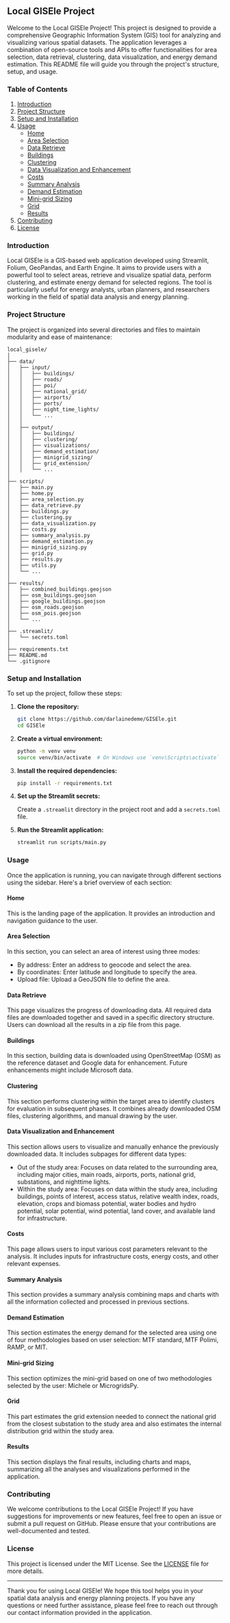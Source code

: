 ## Local GISEle Project

Welcome to the Local GISEle Project! This project is designed to provide a comprehensive Geographic Information System (GIS) tool for analyzing and visualizing various spatial datasets. The application leverages a combination of open-source tools and APIs to offer functionalities for area selection, data retrieval, clustering, data visualization, and energy demand estimation. This README file will guide you through the project's structure, setup, and usage.

### Table of Contents

1. [Introduction](#introduction)
2. [Project Structure](#project-structure)
3. [Setup and Installation](#setup-and-installation)
4. [Usage](#usage)
    - [Home](#home)
    - [Area Selection](#area-selection)
    - [Data Retrieve](#data-retrieve)
    - [Buildings](#buildings)
    - [Clustering](#clustering)
    - [Data Visualization and Enhancement](#data-visualization-and-enhancement)
    - [Costs](#costs)
    - [Summary Analysis](#summary-analysis)
    - [Demand Estimation](#demand-estimation)
    - [Mini-grid Sizing](#mini-grid-sizing)
    - [Grid](#grid)
    - [Results](#results)
5. [Contributing](#contributing)
6. [License](#license)

### Introduction

Local GISEle is a GIS-based web application developed using Streamlit, Folium, GeoPandas, and Earth Engine. It aims to provide users with a powerful tool to select areas, retrieve and visualize spatial data, perform clustering, and estimate energy demand for selected regions. The tool is particularly useful for energy analysts, urban planners, and researchers working in the field of spatial data analysis and energy planning.

### Project Structure

The project is organized into several directories and files to maintain modularity and ease of maintenance:

```
local_gisele/
│
├── data/
│   ├── input/
│   │   ├── buildings/
│   │   ├── roads/
│   │   ├── poi/
│   │   ├── national_grid/
│   │   ├── airports/
│   │   ├── ports/
│   │   ├── night_time_lights/
│   │   └── ...
│   │
│   ├── output/
│   │   ├── buildings/
│   │   ├── clustering/
│   │   ├── visualizations/
│   │   ├── demand_estimation/
│   │   ├── minigrid_sizing/
│   │   ├── grid_extension/
│   │   └── ...
│
├── scripts/
│   ├── main.py
│   ├── home.py
│   ├── area_selection.py
│   ├── data_retrieve.py
│   ├── buildings.py
│   ├── clustering.py
│   ├── data_visualization.py
│   ├── costs.py
│   ├── summary_analysis.py
│   ├── demand_estimation.py
│   ├── minigrid_sizing.py
│   ├── grid.py
│   ├── results.py
│   ├── utils.py
│   └── ...
│
├── results/
│   ├── combined_buildings.geojson
│   ├── osm_buildings.geojson
│   ├── google_buildings.geojson
│   ├── osm_roads.geojson
│   ├── osm_pois.geojson
│   └── ...
│
├── .streamlit/
│   └── secrets.toml
│
├── requirements.txt
├── README.md
└── .gitignore
```

### Setup and Installation

To set up the project, follow these steps:

1. **Clone the repository:**

   ```bash
   git clone https://github.com/darlainedeme/GISEle.git
   cd GISEle
   ```

2. **Create a virtual environment:**

   ```bash
   python -m venv venv
   source venv/bin/activate  # On Windows use `venv\Scripts\activate`
   ```

3. **Install the required dependencies:**

   ```bash
   pip install -r requirements.txt
   ```

4. **Set up the Streamlit secrets:**

   Create a `.streamlit` directory in the project root and add a `secrets.toml` file.

5. **Run the Streamlit application:**

   ```bash
   streamlit run scripts/main.py
   ```

### Usage

Once the application is running, you can navigate through different sections using the sidebar. Here's a brief overview of each section:

#### Home

This is the landing page of the application. It provides an introduction and navigation guidance to the user.

#### Area Selection

In this section, you can select an area of interest using three modes:
- By address: Enter an address to geocode and select the area.
- By coordinates: Enter latitude and longitude to specify the area.
- Upload file: Upload a GeoJSON file to define the area.

#### Data Retrieve

This page visualizes the progress of downloading data. All required data files are downloaded together and saved in a specific directory structure. Users can download all the results in a zip file from this page.

#### Buildings

In this section, building data is downloaded using OpenStreetMap (OSM) as the reference dataset and Google data for enhancement. Future enhancements might include Microsoft data.

#### Clustering

This section performs clustering within the target area to identify clusters for evaluation in subsequent phases. It combines already downloaded OSM files, clustering algorithms, and manual drawing by the user.

#### Data Visualization and Enhancement

This section allows users to visualize and manually enhance the previously downloaded data. It includes subpages for different data types:
- Out of the study area: Focuses on data related to the surrounding area, including major cities, main roads, airports, ports, national grid, substations, and nighttime lights.
- Within the study area: Focuses on data within the study area, including buildings, points of interest, access status, relative wealth index, roads, elevation, crops and biomass potential, water bodies and hydro potential, solar potential, wind potential, land cover, and available land for infrastructure.

#### Costs

This page allows users to input various cost parameters relevant to the analysis. It includes inputs for infrastructure costs, energy costs, and other relevant expenses.

#### Summary Analysis

This section provides a summary analysis combining maps and charts with all the information collected and processed in previous sections.

#### Demand Estimation

This section estimates the energy demand for the selected area using one of four methodologies based on user selection: MTF standard, MTF Polimi, RAMP, or MIT.

#### Mini-grid Sizing

This section optimizes the mini-grid based on one of two methodologies selected by the user: Michele or MicrogridsPy.

#### Grid

This part estimates the grid extension needed to connect the national grid from the closest substation to the study area and also estimates the internal distribution grid within the study area.

#### Results

This section displays the final results, including charts and maps, summarizing all the analyses and visualizations performed in the application.

### Contributing

We welcome contributions to the Local GISEle Project! If you have suggestions for improvements or new features, feel free to open an issue or submit a pull request on GitHub. Please ensure that your contributions are well-documented and tested.

### License

This project is licensed under the MIT License. See the [LICENSE](LICENSE) file for more details.

---

Thank you for using Local GISEle! We hope this tool helps you in your spatial data analysis and energy planning projects. If you have any questions or need further assistance, please feel free to reach out through our contact information provided in the application.